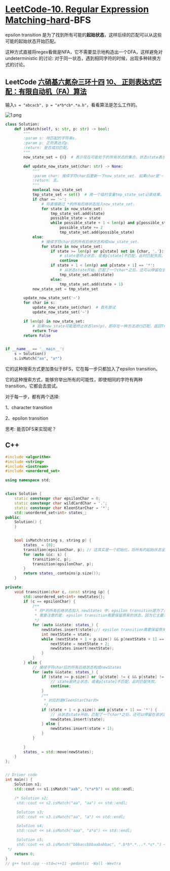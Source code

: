 # [LeetCode-10. Regular Expression Matching-hard](https://leetcode.cn/problems/regular-expression-matching/)-BFS 

epsilon transition 是为了找到所有可能的**起始状态**，这样后续的匹配可以从这些可能的起始状态开始匹配。

这种方式直接将regex看做是NFA，它不需要显示地构造出一个DFA，这样避免对 undeterministic 的讨论: 对于同一状态，遇到相同字符的时候，出现多种转换方式的讨论。



## LeetCode [六硝基六氮杂三环十四](https://leetcode.cn/u/liu-xiao-ji-liu-dan-za-san-huan-shi-si-wan-dui-er-fu-zan/) [10、 正则表达式匹配：有限自动机（FA）算法](https://leetcode.cn/problems/regular-expression-matching/solutions/1532116/10-zheng-ze-biao-da-shi-pi-pei-by-liu-xi-wi4p/)



输入`s = "abcacb", p = "a*b*cb*.*a.b"`，看看算法是怎么工作的。

![1.png](https://pic.leetcode-cn.com/1654156270-ZfRIeG-1.png)



```python
class Solution:
    def isMatch(self, s: str, p: str) -> bool:
        """
        :param s: 待匹配的字符串s.
        :param p: 正则表达式p.
        :return: 是否成功匹配。
        """
        now_state_set = {0}  # 表示现在可能处于的所有状态的集合。状态state表示接下来匹配p[state].

        def update_now_state_set(char: str) -> None:
            """
            :param char: 接续字符char后更新一下now_state_set. 如果char是'~'，表示后继字符为空。
            :return: 无。
            """
            nonlocal now_state_set
            tmp_state_set = set()  # 用一个临时变量tmp_state_set记录结果。
            if char == '~':
                # 将直接跳过_*的所有后继状态加入now_state_set.
                for state in now_state_set:
                    tmp_state_set.add(state)
                    possible_state = state
                    while possible_state + 1 < len(p) and p[possible_state + 1] == '*':
                        possible_state += 2
                        tmp_state_set.add(possible_state)
            else:
                # 接续字符char后的所有后继状态构成now_state_set.
                for state in now_state_set:
                    if state >= len(p) or p[state] not in {char, '.'}:
                        # state是终止状态，或者p[state]不匹配，此时匹配失败。
                        continue
                    if state + 1 < len(p) and p[state + 1] == '*':
                        # 从状态state开始，匹配了一个char*之后，还可以停留在该状态。
                        tmp_state_set.add(state)
                    else:
                        tmp_state_set.add(state + 1)
            now_state_set = tmp_state_set

        update_now_state_set('~')
        for char in s:
            update_now_state_set(char)  # 首先尝试
            update_now_state_set('~')

        if len(p) in now_state_set:
            # 如果now_state可能是终止状态len(p)，即存在一种方法进行匹配，返回True.
            return True
        return False


if __name__ == '__main__':
    s = Solution()
    s.isMatch("aa", "a*")

```



它的这种搜索方式更加类似于BFS，它在每一步只都加入了epsilon transition。

它的这种搜索方式，能够穷举出所有的可能性，即使相同的字符有两种transition，它都会去尝试。



对于每一步，都有两个选择:

1、character transition

2、epsilon transition



思考: 能否DFS来实现呢？



## C++

```c++
#include <algorithm>
#include <string>
#include <iostream>
#include <unordered_set>

using namespace std;


class Solution {
    static constexpr char epsilonChar = 0;
    static constexpr char wildCardChar = '.';
    static constexpr char KleenStarChar = '*';
    std::unordered_set<int> states_;
public:
    Solution() {
    }


    bool isMatch(string s, string p) {
        states_ = {0};
        transition(epsilonChar, p); // 这其实是一个初始化，将所有的起始状态全部加入进来
        for (auto &&c: s) {
            transition(c, p);
            transition(epsilonChar, p);
        }
        return states_.contains(p.size());
    }

private:
    void transition(char c, const string &p) {
        std::unordered_set<int> newStates{};
        if (c == epsilonChar) {
            /**
             * 将*的所有后继状态加入 newStates 中，epsilon transition是为了找到所有可能的起始状态，这样后续的匹配可以从这些可能的起始状态开始匹配
             * 需要注意的是: epsilon transition需要保留原来的状态，因为它主要对应的是KleenStarChar的0
             */
            for (auto &&state: states_) {
                newStates.insert(state);// epsilon transition需要保留原来的状态，因为它主要对应的是KleenStarChar的0
                int nextState = state;
                while (nextState + 1 < p.size() && p[nextState + 1] == KleenStarChar) {
                    nextState = nextState + 2;
                    newStates.insert(nextState);
                }
            }
        } else {
            // 接续字符char后的所有后继状态构成newStates
            for (auto &&state: states_) {
                if (state >= p.size() or (p[state] != c && p[state] != wildCardChar)) {
                    // state是终止状态，或者p[state]不匹配，此时匹配失败。
                    continue;
                }
                /**
                 * 对应的是KleenStarChar的+
                 */
                if (state + 1 < p.size() and p[state + 1] == '*') {
                    // 从状态state开始，匹配了一个char*之后，还可以停留在该状态。
                    newStates.insert(state);
                } else {
                    newStates.insert(state + 1);
                }
            }

        }
        states_ = std::move(newStates);
    }
};


// Driver code
int main() {
    Solution s1;
    std::cout << s1.isMatch("aab", "c*a*b") << std::endl;

    /* Solution s2;
     std::cout << s2.isMatch("aa", "aa") << std::endl;

     Solution s3;
     std::cout << s3.isMatch("aa", "a") << std::endl;

     Solution s4;
     std::cout << s4.isMatch("aaa", "a*a") << std::endl;

     Solution s5;
     std::cout << s5.isMatch("bbbaccbbbaababbac", ".b*b*.*...*.*c*.") << std::endl;
 */
    return 0;
}
// g++ test.cpp --std=c++11 -pedantic -Wall -Wextra

```

